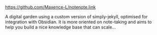 https://github.com/Maxence-L/notenote.link

A digital garden using a custom version of simply-jekyll, optimised for integration with Obsidian. It is more oriented on note-taking and aims to help you build a nice knowledge base that can scale...